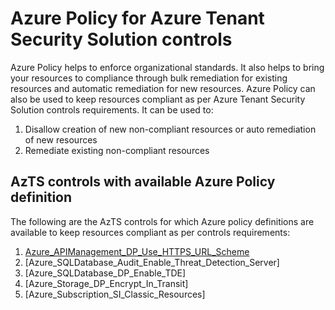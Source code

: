 # Azure Policy for Azure Tenant Security Solution controls

Azure Policy helps to enforce organizational standards. It also helps to bring your resources to compliance through bulk remediation for existing resources and automatic remediation for new resources. Azure Policy can also be used to keep resources compliant as per Azure Tenant Security Solution controls requirements. It can be used to: 
1. Disallow creation of new non-compliant resources or auto remediation of new resources 
2. Remediate existing non-compliant resources

## AzTS controls with available Azure Policy definition

The following are the AzTS controls for which Azure policy definitions are available to keep resources compliant as per controls requirements:

1. [Azure_APIManagement_DP_Use_HTTPS_URL_Scheme](/APIManagement/Azure_APIManagement_DP_Use_HTTPS_URL_Scheme/Readme.md)
2. [Azure_SQLDatabase_Audit_Enable_Threat_Detection_Server]
3. [Azure_SQLDatabase_DP_Enable_TDE]
4. [Azure_Storage_DP_Encrypt_In_Transit]
5. [Azure_Subscription_SI_Classic_Resources]

